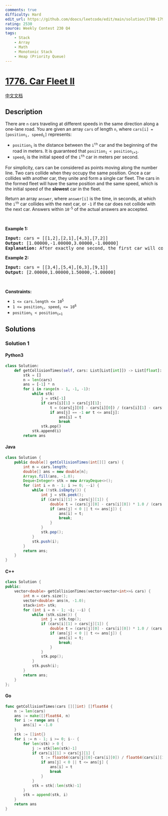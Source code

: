 ```yaml
---
comments: true
difficulty: Hard
edit_url: https://github.com/doocs/leetcode/edit/main/solution/1700-1799/1776.Car%20Fleet%20II/README_EN.md
rating: 2530
source: Weekly Contest 230 Q4
tags:
    - Stack
    - Array
    - Math
    - Monotonic Stack
    - Heap (Priority Queue)
---
```


<!-- problem:start -->

# [1776. Car Fleet II](https://leetcode.com/problems/car-fleet-ii)

[中文文档](/solution/1700-1799/1776.Car%20Fleet%20II/README.md)

## Description

<!-- description:start -->

<p>There are <code>n</code> cars traveling at different speeds in the same direction along a one-lane road. You are given an array <code>cars</code> of length <code>n</code>, where <code>cars[i] = [position<sub>i</sub>, speed<sub>i</sub>]</code> represents:</p>

<ul>
	<li><code>position<sub>i</sub></code> is the distance between the <code>i<sup>th</sup></code> car and the beginning of the road in meters. It is guaranteed that <code>position<sub>i</sub> &lt; position<sub>i+1</sub></code>.</li>
	<li><code>speed<sub>i</sub></code> is the initial speed of the <code>i<sup>th</sup></code> car in meters per second.</li>
</ul>

<p>For simplicity, cars can be considered as points moving along the number line. Two cars collide when they occupy the same position. Once a car collides with another car, they unite and form a single car fleet. The cars in the formed fleet will have the same position and the same speed, which is the initial speed of the <strong>slowest</strong> car in the fleet.</p>

<p>Return an array <code>answer</code>, where <code>answer[i]</code> is the time, in seconds, at which the <code>i<sup>th</sup></code> car collides with the next car, or <code>-1</code> if the car does not collide with the next car. Answers within <code>10<sup>-5</sup></code> of the actual answers are accepted.</p>

<p>&nbsp;</p>
<p><strong class="example">Example 1:</strong></p>

<pre>
<strong>Input:</strong> cars = [[1,2],[2,1],[4,3],[7,2]]
<strong>Output:</strong> [1.00000,-1.00000,3.00000,-1.00000]
<strong>Explanation:</strong> After exactly one second, the first car will collide with the second car, and form a car fleet with speed 1 m/s. After exactly 3 seconds, the third car will collide with the fourth car, and form a car fleet with speed 2 m/s.
</pre>

<p><strong class="example">Example 2:</strong></p>

<pre>
<strong>Input:</strong> cars = [[3,4],[5,4],[6,3],[9,1]]
<strong>Output:</strong> [2.00000,1.00000,1.50000,-1.00000]
</pre>

<p>&nbsp;</p>
<p><strong>Constraints:</strong></p>

<ul>
	<li><code>1 &lt;= cars.length &lt;= 10<sup>5</sup></code></li>
	<li><code>1 &lt;= position<sub>i</sub>, speed<sub>i</sub> &lt;= 10<sup>6</sup></code></li>
	<li><code>position<sub>i</sub> &lt; position<sub>i+1</sub></code></li>
</ul>

<!-- description:end -->

## Solutions

<!-- solution:start -->

### Solution 1

<!-- tabs:start -->

#### Python3

```python
class Solution:
    def getCollisionTimes(self, cars: List[List[int]]) -> List[float]:
        stk = []
        n = len(cars)
        ans = [-1] * n
        for i in range(n - 1, -1, -1):
            while stk:
                j = stk[-1]
                if cars[i][1] > cars[j][1]:
                    t = (cars[j][0] - cars[i][0]) / (cars[i][1] - cars[j][1])
                    if ans[j] == -1 or t <= ans[j]:
                        ans[i] = t
                        break
                stk.pop()
            stk.append(i)
        return ans
```

#### Java

```java
class Solution {
    public double[] getCollisionTimes(int[][] cars) {
        int n = cars.length;
        double[] ans = new double[n];
        Arrays.fill(ans, -1.0);
        Deque<Integer> stk = new ArrayDeque<>();
        for (int i = n - 1; i >= 0; --i) {
            while (!stk.isEmpty()) {
                int j = stk.peek();
                if (cars[i][1] > cars[j][1]) {
                    double t = (cars[j][0] - cars[i][0]) * 1.0 / (cars[i][1] - cars[j][1]);
                    if (ans[j] < 0 || t <= ans[j]) {
                        ans[i] = t;
                        break;
                    }
                }
                stk.pop();
            }
            stk.push(i);
        }
        return ans;
    }
}
```

#### C++

```cpp
class Solution {
public:
    vector<double> getCollisionTimes(vector<vector<int>>& cars) {
        int n = cars.size();
        vector<double> ans(n, -1.0);
        stack<int> stk;
        for (int i = n - 1; ~i; --i) {
            while (stk.size()) {
                int j = stk.top();
                if (cars[i][1] > cars[j][1]) {
                    double t = (cars[j][0] - cars[i][0]) * 1.0 / (cars[i][1] - cars[j][1]);
                    if (ans[j] < 0 || t <= ans[j]) {
                        ans[i] = t;
                        break;
                    }
                }
                stk.pop();
            }
            stk.push(i);
        }
        return ans;
    }
};
```

#### Go

```go
func getCollisionTimes(cars [][]int) []float64 {
	n := len(cars)
	ans := make([]float64, n)
	for i := range ans {
		ans[i] = -1.0
	}
	stk := []int{}
	for i := n - 1; i >= 0; i-- {
		for len(stk) > 0 {
			j := stk[len(stk)-1]
			if cars[i][1] > cars[j][1] {
				t := float64(cars[j][0]-cars[i][0]) / float64(cars[i][1]-cars[j][1])
				if ans[j] < 0 || t <= ans[j] {
					ans[i] = t
					break
				}
			}
			stk = stk[:len(stk)-1]
		}
		stk = append(stk, i)
	}
	return ans
}
```

<!-- tabs:end -->

<!-- solution:end -->

<!-- problem:end -->
